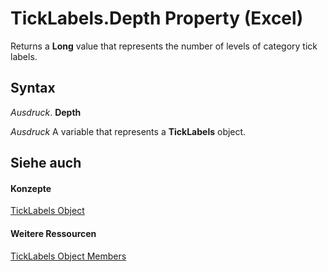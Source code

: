 
# TickLabels.Depth Property (Excel)

Returns a  **Long** value that represents the number of levels of category tick labels.


## Syntax

 _Ausdruck_. **Depth**

 _Ausdruck_ A variable that represents a **TickLabels** object.


## Siehe auch


#### Konzepte


[TickLabels Object](fcb02bc5-fcdc-db32-168b-2d40e5552991.md)
#### Weitere Ressourcen


[TickLabels Object Members](http://msdn.microsoft.com/library/bd184951-8313-e1c9-69a6-063f5f2fd356%28Office.15%29.aspx)
